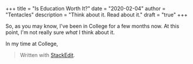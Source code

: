 +++
title = "Is Education Worth It?"
date = "2020-02-04"
author = "Tentacles"
description = "Think about it. Read about it."
draft = "true"
+++

So, as you may know, I've been in College for a few months now. At this point, I'm not really sure *what* I think about it. 

In my time at College, 


> Written with [StackEdit](https://stackedit.io/).
<!--stackedit_data:
eyJoaXN0b3J5IjpbLTgxODc2MjM4NV19
-->